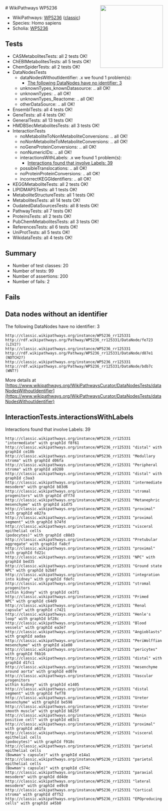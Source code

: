 <img style="float: right; width: 200px" src="https://upload.wikimedia.org/wikipedia/commons/thumb/8/83/Wplogo_with_text_500.png/640px-Wplogo_with_text_500.png" />
# WikiPathways WP5236

* WikiPathways: [WP5236](https://wikipathways.org/pathways/WP5236) ([classic](https://classic.wikipathways.org/instance/WP5236))
* Species: Homo sapiens
* Scholia: [WP5236](https://scholia.toolforge.org/wikipathways/WP5236)
## Tests
* CASMetabolitesTests: all 2 tests OK!
* ChEBIMetabolitesTests: all 5 tests OK!
* ChemSpiderTests: all 2 tests OK!
* DataNodesTests
    * dataNodesWithoutIdentifier: .x we found 1 problem(s):
        * [The following DataNodes have no identifier: 3](#d2d32fa2)
    * unknownTypes_knownDatasource: .. all OK!
    * unknownTypes: .. all OK!
    * unknownTypes_Reactome: .. all OK!
    * otherDataSource: .. all OK!
* EnsemblTests: all 4 tests OK!
* GeneTests: all 4 tests OK!
* GeneralTests: all 13 tests OK!
* HMDBSecMetabolitesTests: all 3 tests OK!
* InteractionTests
    * noMetaboliteToNonMetaboliteConversions: .. all OK!
    * noNonMetaboliteToMetaboliteConversions: .. all OK!
    * noGeneProteinConversions: .. all OK!
    * nonNumericIDs: .. all OK!
    * interactionsWithLabels: .x we found 1 problem(s):
        * [Interactions found that involve Labels: 39](#fe97a8ff)
    * possibleTranslocations: .. all OK!
    * noProteinProteinConversions: .. all OK!
    * incorrectKEGGIdentifiers: .. all OK!
* KEGGMetaboliteTests: all 2 tests OK!
* LIPIDMAPSTests: all 1 tests OK!
* MetaboliteStructureTests: all 1 tests OK!
* MetabolitesTests: all 14 tests OK!
* OudatedDataSourcesTests: all 8 tests OK!
* PathwayTests: all 7 tests OK!
* ProteinsTests: all 2 tests OK!
* PubChemMetabolitesTests: all 3 tests OK!
* ReferencesTests: all 6 tests OK!
* UniProtTests: all 5 tests OK!
* WikidataTests: all 4 tests OK!


## Summary

* Number of test classes: 20
* Number of tests: 99
* Number of assertions: 200
* Number of fails: 2

## Fails

<a name="d2d32fa2" />

## Data nodes without an identifier

The following DataNodes have no identifier: 3
```
http://classic.wikipathways.org/instance/WP5236_rr125331 http://rdf.wikipathways.org/Pathway/WP5236_rr125331/DataNode/fe723 (LIV2?)
http://classic.wikipathways.org/instance/WP5236_rr125331 http://rdf.wikipathways.org/Pathway/WP5236_rr125331/DataNode/d87e1 (NOTCH2?)
http://classic.wikipathways.org/instance/WP5236_rr125331 http://rdf.wikipathways.org/Pathway/WP5236_rr125331/DataNode/bdb7c (WNT?)
```

More details at [https://www.wikipathways.org/WikiPathwaysCurator/DataNodesTests/dataNodesWithoutIdentifier](https://www.wikipathways.org/WikiPathwaysCurator/DataNodesTests/dataNodesWithoutIdentifier)

<a name="fe97a8ff" />

## InteractionTests.interactionsWithLabels

Interactions found that involve Labels: 39
```
http://classic.wikipathways.org/instance/WP5236_rr125331 "intermediate" with graphId f8f61
http://classic.wikipathways.org/instance/WP5236_rr125331 "distal" with graphId ce10b
http://classic.wikipathways.org/instance/WP5236_rr125331 "Medullary stroma" with graphId d06fa
http://classic.wikipathways.org/instance/WP5236_rr125331 "Peripheral stroma" with graphId a9280
http://classic.wikipathways.org/instance/WP5236_rr125331 "distal" with graphId c3aa3
http://classic.wikipathways.org/instance/WP5236_rr125331 "intermediate
mesoderm" with graphId b83d6
http://classic.wikipathways.org/instance/WP5236_rr125331 "stromal
progenitors" with graphId dff7d
http://classic.wikipathways.org/instance/WP5236_rr125331 "Metanephric
mesenchyme" with graphId a1d75
http://classic.wikipathways.org/instance/WP5236_rr125331 "proximal" with graphId e827a
http://classic.wikipathways.org/instance/WP5236_rr125331 "proximal segment" with graphId b74fd
http://classic.wikipathways.org/instance/WP5236_rr125331 "visceral 
epithelial cells
(podocytes)" with graphId c88d3
http://classic.wikipathways.org/instance/WP5236_rr125331 "Pretubular
aggregate" with graphId fa8cf
http://classic.wikipathways.org/instance/WP5236_rr125331 "proximal" with graphId fd21c
http://classic.wikipathways.org/instance/WP5236_rr125331 "NPC" with graphId bed35
http://classic.wikipathways.org/instance/WP5236_rr125331 "Ground state
NPC" with graphId b2b8f
http://classic.wikipathways.org/instance/WP5236_rr125331 "integration 
into kidney" with graphId fdefc
http://classic.wikipathways.org/instance/WP5236_rr125331 "stromal
progenitors
within kidney" with graphId ce3f1
http://classic.wikipathways.org/instance/WP5236_rr125331 "Primed
NPC" with graphId c64d9
http://classic.wikipathways.org/instance/WP5236_rr125331 "Renal capsule" with graphId c7421
http://classic.wikipathways.org/instance/WP5236_rr125331 "Henle's loop" with graphId bf28c
http://classic.wikipathways.org/instance/WP5236_rr125331 "Blood vessels" with graphId ea3e7
http://classic.wikipathways.org/instance/WP5236_rr125331 "Angioblasts" with graphId aadaa
http://classic.wikipathways.org/instance/WP5236_rr125331 "PeriWolffian
mesenchyme" with graphId a1e80
http://classic.wikipathways.org/instance/WP5236_rr125331 "pericytes" with graphId f6b16
http://classic.wikipathways.org/instance/WP5236_rr125331 "distal" with graphId d1fc1
http://classic.wikipathways.org/instance/WP5236_rr125331 "mesenchyme
around aorta" with graphId ed07e
http://classic.wikipathways.org/instance/WP5236_rr125331 "Vascular progenitors
within kidney" with graphId e1405
http://classic.wikipathways.org/instance/WP5236_rr125331 "distal segment" with graphId fef78
http://classic.wikipathways.org/instance/WP5236_rr125331 "Ureter
mesenchyme" with graphId be598
http://classic.wikipathways.org/instance/WP5236_rr125331 "Ureter
smooth muscle" with graphId b825f
http://classic.wikipathways.org/instance/WP5236_rr125331 "Renin positive cell" with graphId e83c1
http://classic.wikipathways.org/instance/WP5236_rr125331 "proximal" with graphId a61fa
http://classic.wikipathways.org/instance/WP5236_rr125331 "visceral 
epithelial cells
(podocytes)" with graphId f918c
http://classic.wikipathways.org/instance/WP5236_rr125331 "parietal
epithelial cells
(Bowman's capsule)" with graphId e14a1
http://classic.wikipathways.org/instance/WP5236_rr125331 "parietal
epithelial cells
(Bowman's capsule)" with graphId c574c
http://classic.wikipathways.org/instance/WP5236_rr125331 "paraxial
mesoderm" with graphId dd4de
http://classic.wikipathways.org/instance/WP5236_rr125331 "lateral
mesoderm" with graphId e49c0
http://classic.wikipathways.org/instance/WP5236_rr125331 "Cortical stroma" with graphId dff52
http://classic.wikipathways.org/instance/WP5236_rr125331 "EPOproducing
cells" with graphId a45b0
```

